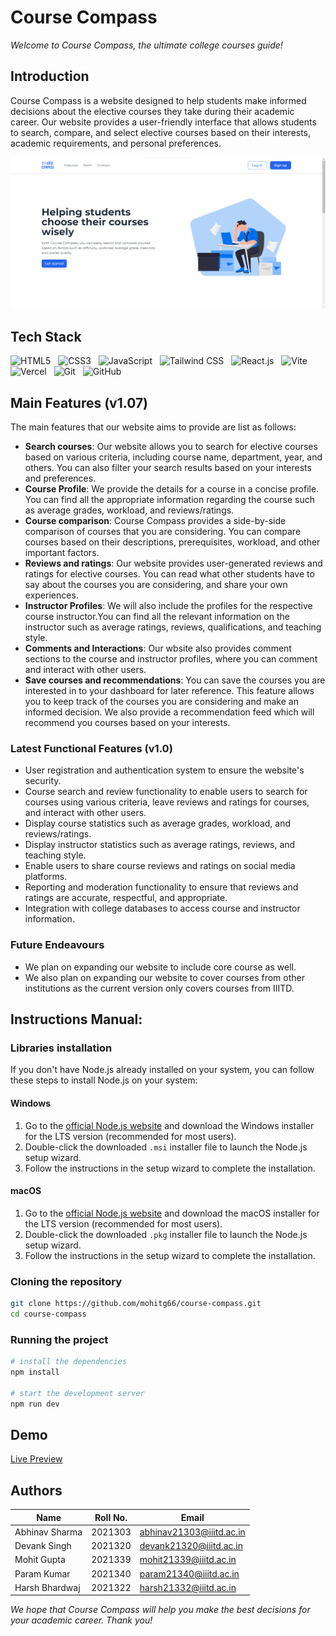 # Course Compass
*Welcome to Course Compass, the ultimate college courses guide!*

## Introduction
Course Compass is a website designed to help students make informed decisions about the elective courses they take during their academic career. Our website provides a user-friendly interface that allows students to search, compare, and select elective courses based on their interests, academic requirements, and personal preferences.

<img src="public\images\homepage.png" />

## Tech Stack
<img src="https://cdn-icons-png.flaticon.com/512/1051/1051277.png" alt="HTML5" width="50" height="50"> &nbsp;
<img src="https://camo.githubusercontent.com/19245ec17eda7364486b88211a4f9893001661c78d384430843df7584f30ec4e/68747470733a2f2f63646e2d69636f6e732d706e672e666c617469636f6e2e636f6d2f3132382f3733322f3733323139302e706e67" alt="CSS3" width="50" height="50">  &nbsp;
<img src="https://cdn.jsdelivr.net/npm/programming-languages-logos/src/javascript/javascript.png" alt="JavaScript" width="50" height="50"> &nbsp;
<img src="https://camo.githubusercontent.com/2c69dc89e7484cf00c5375512ba804c3b7ca8284dab85a8782af3f2bfbeb52c1/68747470733a2f2f63646e2e737667706f726e2e636f6d2f6c6f676f732f7461696c77696e646373732d69636f6e2e737667" alt="Tailwind CSS" width="50" height="50">  &nbsp;
<img src="https://camo.githubusercontent.com/258e4f46e082ec3dcfa3c4a90970a3d69d992c78c977ba7e0dd47b100a66f6f2/68747470733a2f2f63646e2e737667706f726e2e636f6d2f6c6f676f732f72656163742e737667" alt="React.js" width="50" height="50"> &nbsp;
<img src="https://upload.wikimedia.org/wikipedia/commons/thumb/f/f1/Vitejs-logo.svg/615px-Vitejs-logo.svg.png?20220412224743" alt="Vite" width="50" height="50"> &nbsp;
<img src="https://camo.githubusercontent.com/add2c9721e333f0043ac938f3dadbc26a282776e01b95b308fcaba5afaf74ae3/68747470733a2f2f6173736574732e76657263656c2e636f6d2f696d6167652f75706c6f61642f76313538383830353835382f7265706f7369746f726965732f76657263656c2f6c6f676f2e706e67" alt="Vercel" width="50" height="50"> &nbsp;
<img src="https://camo.githubusercontent.com/d2821617ebb471dac3033a3e0b8e17c692f6ed59c0c9ad8acdfa7562a6ea6a81/68747470733a2f2f63646e2e737667706f726e2e636f6d2f6c6f676f732f6769742d69636f6e2e737667" alt="Git" width="50" height="50"> &nbsp;
<img src="https://camo.githubusercontent.com/ac28190b3bdb446d46b2760854ecec42927bd2ae802d0729c6b0e72449b56082/68747470733a2f2f6769746875622e6769746875626173736574732e636f6d2f696d616765732f6d6f64756c65732f6c6f676f735f706167652f4769744875622d4d61726b2e706e67" alt="GitHub" width="50" height="50"> &nbsp;


## Main Features (v1.07)

The main features that our website aims to provide are list as follows:

- **Search courses**: Our website allows you to search for elective courses based on various criteria, including course name, department, year, and others. You can also filter your search results based on your interests and preferences.
- **Course Profile**: We provide the details for a course in a concise profile. You can find all the appropriate information regarding the course such as average grades, workload, and reviews/ratings.
- **Course comparison**: Course Compass provides a side-by-side comparison of courses that you are considering. You can compare courses based on their descriptions, prerequisites, workload, and other important factors.
- **Reviews and ratings**: Our website provides user-generated reviews and ratings for elective courses. You can read what other students have to say about the courses you are considering, and share your own experiences.
- **Instructor Profiles**: We will also include the profiles for the respective course instructor.You can find all the relevant information on the instructor such as average ratings, reviews, qualifications, and teaching style.
- **Comments and Interactions**: Our wbsite also provides comment sections to the course and instructor profiles, where you can comment and interact with other users.
- **Save courses and recommendations**: You can save the courses you are interested in to your dashboard for later reference. This feature allows you to keep track of the courses you are considering and make an informed decision. We also provide a recommendation feed which will recommend you courses based on your interests.

### Latest Functional Features (v1.0)
- User registration and authentication system to ensure the website's security.
- Course search and review functionality to enable users to search for courses using various criteria, leave reviews and ratings for courses, and interact with other users.
- Display course statistics such as average grades, workload, and reviews/ratings.
- Display instructor statistics such as average ratings, reviews, and teaching style.
- Enable users to share course reviews and ratings on social media platforms.
- Reporting and moderation functionality to ensure that reviews and ratings are accurate, respectful, and appropriate.
- Integration with college databases to access course and instructor information.

### Future Endeavours
- We plan on expanding our website to include core course as well.
- We also plan on expanding our website to cover courses from other institutions as the current version only covers courses from IIITD.

## Instructions Manual: 

### Libraries installation
If you don't have Node.js already installed on your system,
you can follow these steps to install Node.js on your system:

#### Windows
1. Go to the [official Node.js website](https://nodejs.org/en/download/) and download the Windows installer for the LTS version (recommended for most users).
2. Double-click the downloaded `.msi` installer file to launch the Node.js setup wizard.
3. Follow the instructions in the setup wizard to complete the installation.

#### macOS
1. Go to the [official Node.js website](https://nodejs.org/en/download/) and download the macOS installer for the LTS version (recommended for most users).
2. Double-click the downloaded `.pkg` installer file to launch the Node.js setup wizard.
3. Follow the instructions in the setup wizard to complete the installation.

### Cloning the repository
```bash
git clone https://github.com/mohitg66/course-compass.git
cd course-compass
```

### Running the project
```bash
# install the dependencies
npm install

# start the development server
npm run dev
```

## Demo
<!-- Link here -->
[Live Preview](https://course-compass.vercel.app/)

## Authors

| Name | Roll No. | Email |
| ---- | -------- | ----- |
| Abhinav Sharma | 2021303 | abhinav21303@iiitd.ac.in |
| Devank Singh | 2021320 | devank21320@iiitd.ac.in |
| Mohit Gupta | 2021339 | mohit21339@iiitd.ac.in |
| Param Kumar | 2021340 | param21340@iiitd.ac.in |
| Harsh Bhardwaj | 2021322 | harsh21332@iiitd.ac.in |

*We hope that Course Compass will help you make the best decisions for your academic career. Thank you!*